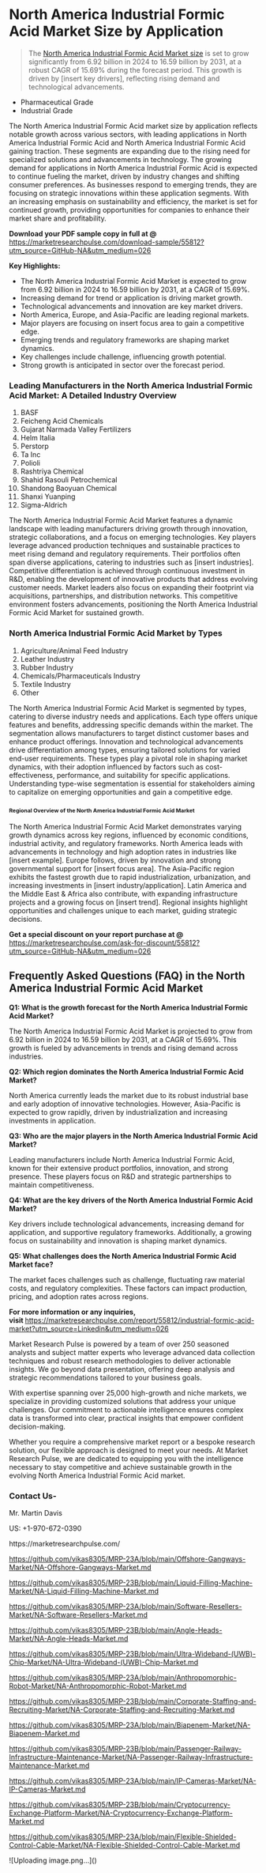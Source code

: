 <h1>North America Industrial Formic Acid Market&nbsp;Size by Application</h1><blockquote><p>The <a href="https://marketresearchpulse.com/download-sample/55812?utm_source=GitHub-NA&amp;utm_medium=026">North America Industrial Formic Acid Market size</a> is set to grow significantly from 6.92 billion in 2024 to 16.59 billion by 2031, at a robust CAGR of 15.69% during the forecast period. This growth is driven by [insert key drivers], reflecting rising demand and technological advancements.</p></blockquote><ul><li>Pharmaceutical Grade<li> Industrial Grade</li></ul><p>The North America Industrial Formic Acid market size by application reflects notable growth across various sectors, with leading applications in North America Industrial Formic Acid and North America Industrial Formic Acid gaining traction. These segments are expanding due to the rising need for specialized solutions and advancements in technology. The growing demand for applications in North America Industrial Formic Acid is expected to continue fueling the market, driven by industry changes and shifting consumer preferences. As businesses respond to emerging trends, they are focusing on strategic innovations within these application segments. With an increasing emphasis on sustainability and efficiency, the market is set for continued growth, providing opportunities for companies to enhance their market share and profitability.</p><p><strong>Download your PDF sample copy in full at @ </strong><a href="https://marketresearchpulse.com/download-sample/55812?utm_source=GitHub-NA&amp;utm_medium=026">https://marketresearchpulse.com/download-sample/55812?utm_source=GitHub-NA&amp;utm_medium=026</a></p><p><strong>Key Highlights: </strong></p><ul><li>The North America Industrial Formic Acid Market is expected to grow from 6.92 billion in 2024 to 16.59 billion by 2031, at a CAGR of 15.69%.</li><li>Increasing demand for trend or application is driving market growth.</li><li>Technological advancements and innovation are key market drivers.</li><li>North America, Europe, and Asia-Pacific are leading regional markets.</li><li>Major players are focusing on insert focus area to gain a competitive edge.</li><li>Emerging trends and regulatory frameworks are shaping market dynamics.</li><li>Key challenges include challenge, influencing growth potential.</li><li>Strong growth is anticipated in sector over the forecast period.</li></ul><h3>Leading Manufacturers in the North America Industrial Formic Acid Market: A Detailed Industry Overview</h3><ol><li>BASF</li><li>Feicheng Acid Chemicals</li><li>Gujarat Narmada Valley Fertilizers</li><li>Helm Italia</li><li>Perstorp</li><li>Ta Inc</li><li>Polioli</li><li>Rashtriya Chemical</li><li>Shahid Rasouli Petrochemical</li><li>Shandong Baoyuan Chemical</li><li>Shanxi Yuanping</li><li>Sigma-Aldrich</li></ol><div class="flex max-w-full flex-col flex-grow"><div class="min-h-8 text-message flex w-full flex-col items-end gap-2 whitespace-normal break-words [.text-message+&amp;]:mt-5" dir="auto" data-message-author-role="assistant" data-message-id="fd8432e4-4910-450d-b182-61b7bfb0a01f" data-message-model-slug="gpt-4o"><div class="flex w-full flex-col gap-1 empty:hidden first:pt-[3px]"><div class="markdown prose w-full break-words dark:prose-invert light"><p>The North America Industrial Formic Acid Market features a dynamic landscape with leading manufacturers driving growth through innovation, strategic collaborations, and a focus on emerging technologies. Key players leverage advanced production techniques and sustainable practices to meet rising demand and regulatory requirements. Their portfolios often span diverse applications, catering to industries such as [insert industries]. Competitive differentiation is achieved through continuous investment in R&amp;D, enabling the development of innovative products that address evolving customer needs. Market leaders also focus on expanding their footprint via acquisitions, partnerships, and distribution networks. This competitive environment fosters advancements, positioning the North America Industrial Formic Acid Market for sustained growth.</p></div></div></div></div><h3>North America Industrial Formic Acid Market by Types</h3><ol><li>Agriculture/Animal Feed Industry<li> Leather Industry<li> Rubber Industry<li> Chemicals/Pharmaceuticals Industry<li> Textile Industry<li> Other</li></ol><div class="flex max-w-full flex-col flex-grow"><div class="min-h-8 text-message flex w-full flex-col items-end gap-2 whitespace-normal break-words [.text-message+&amp;]:mt-5" dir="auto" data-message-author-role="assistant" data-message-id="084470be-0bb7-4664-bddf-5156b4f41249" data-message-model-slug="gpt-4o-mini"><div class="flex w-full flex-col gap-1 empty:hidden first:pt-[3px]"><div class="markdown prose w-full break-words dark:prose-invert light"><p>The North America Industrial Formic Acid Market is segmented by types, catering to diverse industry needs and applications. Each type offers unique features and benefits, addressing specific demands within the market. The segmentation allows manufacturers to target distinct customer bases and enhance product offerings. Innovation and technological advancements drive differentiation among types, ensuring tailored solutions for varied end-user requirements. These types play a pivotal role in shaping market dynamics, with their adoption influenced by factors such as cost-effectiveness, performance, and suitability for specific applications. Understanding type-wise segmentation is essential for stakeholders aiming to capitalize on emerging opportunities and gain a competitive edge.</p></div></div></div></div><h3><span style="font-size: 11px;">Regional Overview of the North America Industrial Formic Acid Market</span></h3><div class="flex max-w-full flex-col flex-grow"><div class="min-h-8 text-message flex w-full flex-col items-end gap-2 whitespace-normal break-words [.text-message+&amp;]:mt-5" dir="auto" data-message-author-role="assistant" data-message-id="e9038762-ce64-4e30-91c9-9bd413514231" data-message-model-slug="gpt-4o-mini"><div class="flex w-full flex-col gap-1 empty:hidden first:pt-[3px]"><div class="markdown prose w-full break-words dark:prose-invert light"><p>The North America Industrial Formic Acid Market demonstrates varying growth dynamics across key regions, influenced by economic conditions, industrial activity, and regulatory frameworks. North America leads with advancements in technology and high adoption rates in industries like [insert example]. Europe follows, driven by innovation and strong governmental support for [insert focus area]. The Asia-Pacific region exhibits the fastest growth due to rapid industrialization, urbanization, and increasing investments in [insert industry/application]. Latin America and the Middle East &amp; Africa also contribute, with expanding infrastructure projects and a growing focus on [insert trend]. Regional insights highlight opportunities and challenges unique to each market, guiding strategic decisions.</p></div></div></div></div><p><strong>Get a special discount on your report purchase at @ </strong><a href="https://marketresearchpulse.com/ask-for-discount/55812?utm_source=GitHub-NA&amp;utm_medium=026">https://marketresearchpulse.com/ask-for-discount/55812?utm_source=GitHub-NA&amp;utm_medium=026</a></p><h2>Frequently Asked Questions (FAQ) in the North America Industrial Formic Acid Market</h2><p><strong>Q1: What is the growth forecast for the North America Industrial Formic Acid Market?</strong></p><p>The North America Industrial Formic Acid Market is projected to grow from 6.92 billion in 2024 to 16.59 billion by 2031, at a CAGR of 15.69%. This growth is fueled by advancements in trends and rising demand across industries.</p><p><strong>Q2: Which region dominates the North America Industrial Formic Acid Market?</strong></p><p>North America currently leads the market due to its robust industrial base and early adoption of innovative technologies. However, Asia-Pacific is expected to grow rapidly, driven by industrialization and increasing investments in application.</p><p><strong>Q3: Who are the major players in the North America Industrial Formic Acid Market?</strong></p><p>Leading manufacturers include North America Industrial Formic Acid, known for their extensive product portfolios, innovation, and strong presence. These players focus on R&amp;D and strategic partnerships to maintain competitiveness.</p><p><strong>Q4: What are the key drivers of the North America Industrial Formic Acid Market?</strong></p><p>Key drivers include technological advancements, increasing demand for application, and supportive regulatory frameworks. Additionally, a growing focus on sustainability and innovation is shaping market dynamics.</p><p><strong>Q5: What challenges does the North America Industrial Formic Acid Market face?</strong></p><p>The market faces challenges such as challenge, fluctuating raw material costs, and regulatory complexities. These factors can impact production, pricing, and adoption rates across regions.</p><p><strong>For more information or any inquiries, visit&nbsp;</strong><a href="https://marketresearchpulse.com/report/55812/industrial-formic-acid-market?utm_source=Linkedin&utm_medium=026">https://marketresearchpulse.com/report/55812/industrial-formic-acid-market?utm_source=Linkedin&utm_medium=026</a></p><p>Market Research Pulse is powered by a team of over 250 seasoned analysts and subject matter experts who leverage advanced data collection techniques and robust research methodologies to deliver actionable insights. We go beyond data presentation, offering deep analysis and strategic recommendations tailored to your business goals.</p><p>With expertise spanning over 25,000 high-growth and niche markets, we specialize in providing customized solutions that address your unique challenges. Our commitment to actionable intelligence ensures complex data is transformed into clear, practical insights that empower confident decision-making.</p><p>Whether you require a comprehensive market report or a bespoke research solution, our flexible approach is designed to meet your needs. At Market Research Pulse, we are dedicated to equipping you with the intelligence necessary to stay competitive and achieve sustainable growth in the evolving North America Industrial Formic Acid market.</p><h3><strong>Contact Us-</strong></h3><p>Mr. Martin Davis</p><p>US: +1-970-672-0390</p><p>https://marketresearchpulse.com/</p><p><a href="https://github.com/vikas8305/MRP-23A/blob/main/Offshore-Gangways-Market/NA-Offshore-Gangways-Market.md">https://github.com/vikas8305/MRP-23A/blob/main/Offshore-Gangways-Market/NA-Offshore-Gangways-Market.md</a></p><p><a href="https://github.com/vikas8305/MRP-23B/blob/main/Liquid-Filling-Machine-Market/NA-Liquid-Filling-Machine-Market.md">https://github.com/vikas8305/MRP-23B/blob/main/Liquid-Filling-Machine-Market/NA-Liquid-Filling-Machine-Market.md</a></p><p><a href="https://github.com/vikas8305/MRP-23A/blob/main/Software-Resellers-Market/NA-Software-Resellers-Market.md">https://github.com/vikas8305/MRP-23A/blob/main/Software-Resellers-Market/NA-Software-Resellers-Market.md</a></p><p><a href="https://github.com/vikas8305/MRP-23B/blob/main/Angle-Heads-Market/NA-Angle-Heads-Market.md">https://github.com/vikas8305/MRP-23B/blob/main/Angle-Heads-Market/NA-Angle-Heads-Market.md</a></p><p><a href="https://github.com/vikas8305/MRP-23B/blob/main/Ultra-Wideband-(UWB)-Chip-Market/NA-Ultra-Wideband-(UWB)-Chip-Market.md">https://github.com/vikas8305/MRP-23B/blob/main/Ultra-Wideband-(UWB)-Chip-Market/NA-Ultra-Wideband-(UWB)-Chip-Market.md</a></p><p><a href="https://github.com/vikas8305/MRP-23A/blob/main/Anthropomorphic-Robot-Market/NA-Anthropomorphic-Robot-Market.md">https://github.com/vikas8305/MRP-23A/blob/main/Anthropomorphic-Robot-Market/NA-Anthropomorphic-Robot-Market.md</a></p><p><a href="https://github.com/vikas8305/MRP-23B/blob/main/Corporate-Staffing-and-Recruiting-Market/NA-Corporate-Staffing-and-Recruiting-Market.md">https://github.com/vikas8305/MRP-23B/blob/main/Corporate-Staffing-and-Recruiting-Market/NA-Corporate-Staffing-and-Recruiting-Market.md</a></p><p><a href="https://github.com/vikas8305/MRP-23A/blob/main/Biapenem-Market/NA-Biapenem-Market.md">https://github.com/vikas8305/MRP-23A/blob/main/Biapenem-Market/NA-Biapenem-Market.md</a></p><p><a href="https://github.com/vikas8305/MRP-23B/blob/main/Passenger-Railway-Infrastructure-Maintenance-Market/NA-Passenger-Railway-Infrastructure-Maintenance-Market.md">https://github.com/vikas8305/MRP-23B/blob/main/Passenger-Railway-Infrastructure-Maintenance-Market/NA-Passenger-Railway-Infrastructure-Maintenance-Market.md</a></p><p><a href="https://github.com/vikas8305/MRP-23A/blob/main/IP-Cameras-Market/NA-IP-Cameras-Market.md">https://github.com/vikas8305/MRP-23A/blob/main/IP-Cameras-Market/NA-IP-Cameras-Market.md</a></p><p><a href="https://github.com/vikas8305/MRP-23B/blob/main/Cryptocurrency-Exchange-Platform-Market/NA-Cryptocurrency-Exchange-Platform-Market.md">https://github.com/vikas8305/MRP-23B/blob/main/Cryptocurrency-Exchange-Platform-Market/NA-Cryptocurrency-Exchange-Platform-Market.md</a></p><p><a href="https://github.com/vikas8305/MRP-23A/blob/main/Flexible-Shielded-Control-Cable-Market/NA-Flexible-Shielded-Control-Cable-Market.md">https://github.com/vikas8305/MRP-23A/blob/main/Flexible-Shielded-Control-Cable-Market/NA-Flexible-Shielded-Control-Cable-Market.md</a></p>
![Uploading image.png…]()

